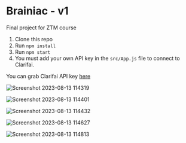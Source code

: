 # Brainiac - v1
Final project for ZTM course

1. Clone this repo
2. Run `npm install`
3. Run `npm start`
4. You must add your own API key in the `src/App.js` file to connect to Clarifai.

You can grab Clarifai API key [here](https://www.clarifai.com/)

![Screenshot 2023-08-13 114319](https://github.com/Ojas13-git/Brainiac-The-face-detection-app/assets/79032848/157ca752-10f4-4dad-8c50-52ac9edfc062)

![Screenshot 2023-08-13 114401](https://github.com/Ojas13-git/Brainiac-The-face-detection-app/assets/79032848/8c0525bf-8843-4212-b40b-d730235e414e)

![Screenshot 2023-08-13 114432](https://github.com/Ojas13-git/Brainiac-The-face-detection-app/assets/79032848/3724e926-678a-463f-9b27-9266862402f5)

![Screenshot 2023-08-13 114627](https://github.com/Ojas13-git/Brainiac-The-face-detection-app/assets/79032848/05ebe991-f95c-42fa-adb3-d71bb7f375f8)

![Screenshot 2023-08-13 114813](https://github.com/Ojas13-git/Brainiac-The-face-detection-app/assets/79032848/faf94e63-ef2b-49bc-98a8-87b9cd629004)
